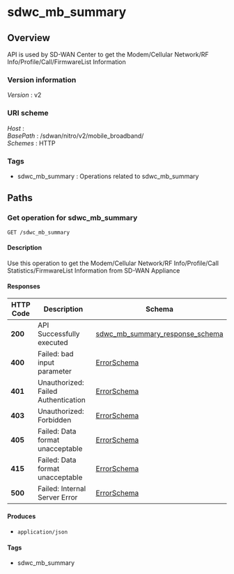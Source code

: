 # sdwc\_mb\_summary


<a name="overview"></a>
## Overview
API is used by SD-WAN Center to get the Modem/Cellular Network/RF Info/Profile/Call/FirmwareList Information


### Version information
*Version* : v2


### URI scheme
*Host* : <MGMT-IP>  
*BasePath* : /sdwan/nitro/v2/mobile\_broadband/  
*Schemes* : HTTP


### Tags

* sdwc\_mb\_summary : Operations related to sdwc\_mb\_summary 




<a name="paths"></a>
## Paths

<a name="sdwc\_mb\_summary-get"></a>
### Get operation for sdwc\_mb\_summary
```
GET /sdwc_mb_summary
```


#### Description
Use this operation to get the Modem/Cellular Network/RF Info/Profile/Call Statistics/FirmwareList Information  from SD-WAN Appliance


#### Responses

|HTTP Code|Description|Schema|
|---|---|---|
|**200**|API Successfully executed|[sdwc\_mb\_summary\_response\_schema](#sdwc\_mb\_summary\_response\_schema)|
|**400**|Failed: bad input parameter|[ErrorSchema](#errorschema)|
|**401**|Unauthorized: Failed Authentication|[ErrorSchema](#errorschema)|
|**403**|Unauthorized: Forbidden|[ErrorSchema](#errorschema)|
|**405**|Failed: Data format unacceptable|[ErrorSchema](#errorschema)|
|**415**|Failed: Data format unacceptable|[ErrorSchema](#errorschema)|
|**500**|Failed: Internal Server Error|[ErrorSchema](#errorschema)|


#### Produces

* `application/json`


#### Tags

* sdwc\_mb\_summary



